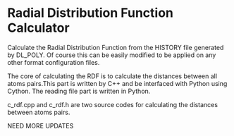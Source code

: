 Radial Distribution Function Calculator
===
Calculate the Radial Distribution Function from the HISTORY file generated by DL_POLY. Of course this can be easily
modified to be applied on any other format configuration files.

The core of calculating the RDF is to calculate the distances between all atoms pairs.This part is written by C++ and be
interfaced with Python using Cython. The reading file part is written in Python.

c_rdf.cpp and c_rdf.h are two source codes for calculating the distances between atoms pairs.

NEED MORE UPDATES
